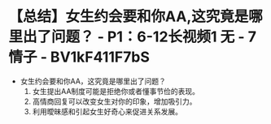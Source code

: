 # 【总结】女生约会要和你AA,这究竟是哪里出了问题？ - P1：6-12长视频1 无 - 7情子 - BV1kF411F7bS

-   女生约会要和你AA，这究竟是哪里出了问题？
    1.  女生提出AA制度可能是拒绝你或者懂事节俭的表现。
    2.  高情商回复可以改变女生对你的印象，增加吸引力。
    3.  利用曖昧感和引起女生好奇心来促进关系发展。